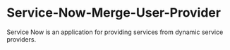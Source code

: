 # Service-Now-Merge-User-Provider
Service Now is an application for providing services from dynamic service providers.
